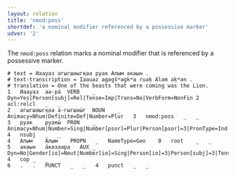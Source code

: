 ```yaml
---
layout: relation
title: 'nmod:poss'
shortdef: 'a nominal modifier referenced by a possessive marker'
udver: '2'
---
```


The `nmod:poss` relation marks a nominal modifier that is referenced by a possessive marker.

~~~ conllu
# text = Иаауаз агыгшәыгқәа руак Алым акәын .
# text-transcription = Iaauaz agəgšʷəgkʷa ruaḳ Aləm aḳʷən .
# translation = One of the beasts that were coming was the Lion.
1	Иаауаз	аа-ра́	VERB	_	Dyn=Yes|Person[subj]=Rel|Tense=Imp|Trans=No|VerbForm=NonFin	2	acl:relcl	_	_
2	агыгшәыгқәа	а-гыгшәы́г	NOUN	_	Animacy=Nhum|Definite=Def|Number=Plur	3	nmod:poss	_	_
3	руак	руакы́	PRON	_	Animacy=Nhum|Number=Sing|Number[psor]=Plur|Person[psor]=3|PronType=Ind	4	nsubj	_	_
4	Алым	Алым	PROPN	_	NameType=Geo	0	root	_	_
5	акәын	а́кәзаара	AUX	_	Dyn=No|Gender[io]=Neut|Number[io]=Sing|Person[io]=3|Person[subj]=3|Tense=Imp|VerbForm=Fin	4	cop	_	_
6	.	.	PUNCT	_	_	4	punct	_	_

~~~

<!-- Interlanguage links updated Ne 5. května 2024, 18:21:24 CEST -->
